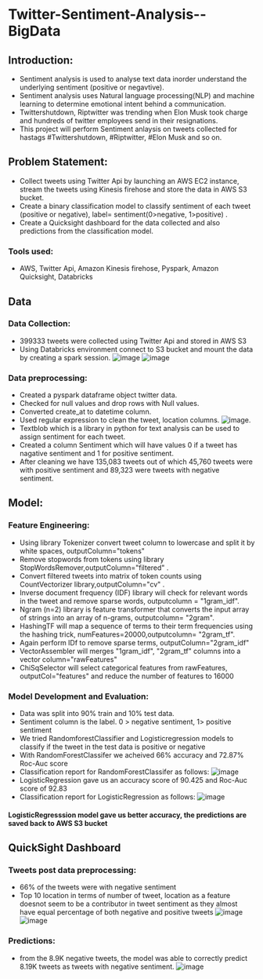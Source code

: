 # Twitter-Sentiment-Analysis--BigData
## Introduction:
- Sentiment analysis is used to analyse text data inorder understand the underlying sentiment (positive or negavtive).
- Sentiment analysis uses  Natural language processing(NLP) and machine learning to determine emotional intent behind a communication.
- Twittershutdown, Riptwitter was trending when Elon Musk took charge and hundreds of twitter employees send in their resignations.
- This project will perform Sentiment anlaysis on tweets collected for hastags #Twittershutdown, #Riptwitter, #Elon Musk and so on.

## Problem Statement:
- Collect tweets using Twitter Api by launching an AWS EC2 instance, stream the tweets using Kinesis firehose and store the data in AWS S3 bucket.
- Create a binary classification model to classify sentiment of each tweet (positive or negative), label= sentiment(0>negative, 1>positive) .
- Create a Quicksight dashboard for the data collected and also predictions from the classification model.

### Tools used:
- AWS, Twitter Api, Amazon Kinesis firehose, Pyspark, Amazon Quicksight, Databricks

## Data
### Data Collection:
- 399333 tweets were collected using Twitter Api and stored in AWS S3
- Using Databricks environment connect to S3 bucket and mount the data by creating a spark session.
  ![image](https://user-images.githubusercontent.com/103464406/214683406-cce6feab-4d1a-4836-8726-f1199e3c15d9.png)
  ![image](https://user-images.githubusercontent.com/103464406/214683454-b3111e40-311e-4450-900a-d62c8a7671c9.png)


### Data preprocessing:
- Created a pyspark dataframe object twitter data.
- Checked for null values and drop rows with Null values.
- Converted create_at to datetime column.
- Used regular expression to clean the tweet, location columns. 
  ![image](https://user-images.githubusercontent.com/103464406/214684035-bba678e9-b194-4f0f-8267-7badd78e42d7.png).
- Textblob which is a library in python for text analysis can be used to assign sentiment for each tweet. 
- Created a  column Sentiment which will have values 0 if a tweet has nagative sentiment and 1 for positive sentiment.
- After cleaning we have 135,083 tweets out of which 45,760  tweets were with positive sentiment and 89,323 were tweets with negative sentiment.

## Model:
### Feature Engineering:
- Using library Tokenizer convert tweet column to lowercase and split it by white spaces, outputColumn="tokens"
- Remove stopwords from tokens using library StopWordsRemover,outputColumn="filtered" .
- Convert filtered tweets into matrix of token counts using CountVectorizer library,outputColumn="cv" .
- Inverse document frequency (IDF) library will check for relevant words in the tweet and remove sparse words, outputcolumn = "1gram_idf".
- Ngram (n=2) library is feature transformer that converts the input array of strings into an array of n-grams, outputcolumn= "2gram".
- HashingTF will map a sequence of terms to their term frequencies using the hashing trick, numFeatures=20000,outputcolumn= "2gram_tf".
- Again perform IDf to remove sparse terms, outputColumn="2gram_idf"
- VectorAssembler will  merges "1gram_idf", "2gram_tf" columns into a vector column="rawFeatures"
- ChiSqSelector will select  categorical features from rawFeatures, outputCol="features" and reduce the number of features to 16000

### Model Development and Evaluation:
- Data was split into 90% train and 10% test data.
- Sentiment column is the label. 0 > negative sentiment, 1> positive sentiment
- We tried RandomforestClassifier and Logisticregression models to classify if the tweet in the test data is positive or negative
- With RandomForestClassifer we acheived 66% accuracy and 72.87% Roc-Auc score
- Classification report for RandomForestClassifer as follows:
  ![image](https://user-images.githubusercontent.com/103464406/214699709-55a6af80-122c-43f2-b8fb-a2f1380b2d20.png)
- LogisticRegression gave us an accuracy score of 90.425 and Roc-Auc score of 92.83
- Classification report for LogisticRegression as follows:
    ![image](https://user-images.githubusercontent.com/103464406/214700094-46d76a87-3711-4069-92b8-0b03f28bf70e.png)

#### LogisticRegresssion model gave us better accuracy, the predictions are saved back to AWS S3 bucket

## QuickSight Dashboard
### Tweets post data preprocessing:
 - 66% of the tweets were with negative sentiment
 - Top 10 location in terms of number of tweet, location as a feature doesnot seem to be a contributor in tweet sentiment as they almost have equal percentage of both negative and positive tweets
  ![image](https://user-images.githubusercontent.com/103464406/214701168-8bf81ce5-3b17-429f-850a-f0d23c38ace7.png)
  ![image](https://user-images.githubusercontent.com/103464406/214701250-3d46aa48-c45e-469a-9fd1-84b292999de4.png)


### Predictions:
- from the 8.9K negative tweets, the model was able to correctly predict 8.19K tweets as tweets with negative sentiment.
  ![image](https://user-images.githubusercontent.com/103464406/214701322-038c7012-76af-4a82-a20f-a527059312d3.png)
  

